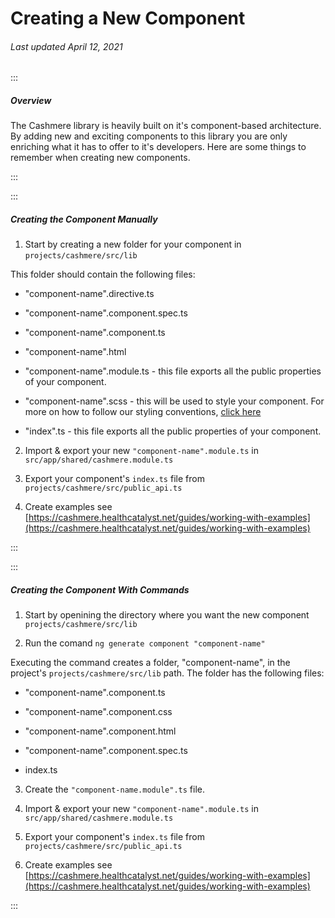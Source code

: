 # Creating a New Component

###### Last updated April 12, 2021

:::

##### Overview

The Cashmere library is heavily built on it's component-based architecture. By adding new and exciting components to this library you are only enriching what it has to offer to it's developers. Here are some things to remember when creating new components.

:::

:::

##### Creating the Component Manually

<!-- We will be using our banner component as an example of how to create a new component. -->

1. Start by creating a new folder for your component in ```projects/cashmere/src/lib```

This folder should contain the following files:

* "component-name".directive.ts

- "component-name".component.spec.ts

* "component-name".component.ts

- "component-name".html

* "component-name".module.ts - this file exports all the public properties of your component.

- "component-name".scss - this will be used to style your component. For more on how to follow our styling conventions, [click here](http://localhost:4200/foundations/color)

* "index".ts - this file exports all the public properties of your component.

2. Import & export your new ```"component-name".module.ts``` in ```src/app/shared/cashmere.module.ts```

3. Export your component's ```index.ts``` file from ```projects/cashmere/src/public_api.ts```

4. Create examples see [https://cashmere.healthcatalyst.net/guides/working-with-examples](https://cashmere.healthcatalyst.net/guides/working-with-examples)

:::

:::

##### Creating the Component With Commands

<!-- We will be using our banner component as an example of how to create a new component. -->

1. Start by openining the directory where you want the new component ```projects/cashmere/src/lib```

2. Run the comand ```ng generate component "component-name"```

Executing the command creates a folder, "component-name", in the project's ```projects/cashmere/src/lib``` path.
The folder has the following files:

* "component-name".component.ts

- "component-name".component.css

* "component-name".component.html

- "component-name".component.spec.ts

* index.ts

3. Create the ```"component-name.module".ts``` file.

4. Import & export your new ```"component-name".module.ts``` in ```src/app/shared/cashmere.module.ts```

5. Export your component's ```index.ts``` file from ```projects/cashmere/src/public_api.ts```

6. Create examples see [https://cashmere.healthcatalyst.net/guides/working-with-examples](https://cashmere.healthcatalyst.net/guides/working-with-examples)

:::

